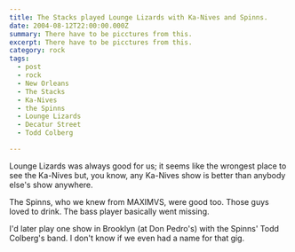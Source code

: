 ```yaml
---
title: The Stacks played Lounge Lizards with Ka-Nives and Spinns.
date: 2004-08-12T22:00:00.000Z
summary: There have to be picctures from this.
excerpt: There have to be picctures from this.
category: rock
tags:
  - post
  - rock
  - New Orleans
  - The Stacks
  - Ka-Nives
  - the Spinns
  - Lounge Lizards
  - Decatur Street
  - Todd Colberg

---
```


Lounge Lizards was always good for us; it seems like the wrongest place to see the Ka-Nives but, you know, any Ka-Nives show is better than anybody else's show anywhere.

The Spinns, who we knew from MAXIMVS, were good too. Those guys loved to drink. The bass player basically went missing.

I'd later play one show in Brooklyn (at Don Pedro's) with the Spinns' Todd Colberg's band. I don't know if we even had a name for that gig.
